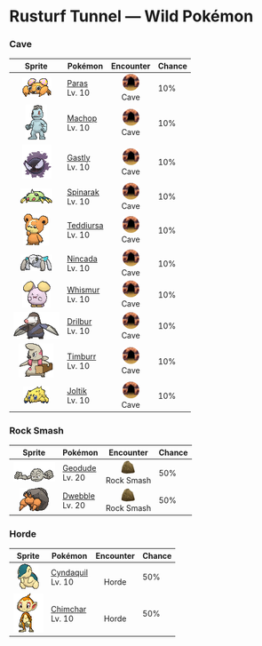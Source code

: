 # Rusturf Tunnel — Wild Pokémon

### Cave

| Sprite | Pokémon | Encounter | Chance |
|:------:|---------|:---------:|--------|
| ![Paras](../../assets/sprites/paras/front.gif "Paras: Paras has parasitic mushrooms growing on its back called tochukaso. They grow large by drawing nutrients from this Bug Pokémon host. They are highly valued as a medicine for extending life.") | [Paras](../../pokemon/paras.md/)<br>Lv. 10 | ![Cave](../../assets/encounter_types/cave.png "Cave")<br>Cave | 10% |
| ![Machop](../../assets/sprites/machop/front.gif "Machop: Machop exercises by hefting around a Graveler as if it were a barbell. There are some Machop that travel the world in a quest to master all kinds of martial arts.") | [Machop](../../pokemon/machop.md/)<br>Lv. 10 | ![Cave](../../assets/encounter_types/cave.png "Cave")<br>Cave | 10% |
| ![Gastly](../../assets/sprites/gastly/front.gif "Gastly: Gastly is largely composed of gaseous matter. When exposed to a strong wind, the gaseous body quickly dwindles away. Groups of this Pokémon cluster under the eaves of houses to escape the ravages of wind.") | [Gastly](../../pokemon/gastly.md/)<br>Lv. 10 | ![Cave](../../assets/encounter_types/cave.png "Cave")<br>Cave | 10% |
| ![Spinarak](../../assets/sprites/spinarak/front.gif "Spinarak: The web spun by Spinarak can be considered its second nervous system. It is said that this Pokémon can determine what kind of prey is touching its web just by the tiny vibrations it feels through the web’s strands.") | [Spinarak](../../pokemon/spinarak.md/)<br>Lv. 10 | ![Cave](../../assets/encounter_types/cave.png "Cave")<br>Cave | 10% |
| ![Teddiursa](../../assets/sprites/teddiursa/front.gif "Teddiursa: This Pokémon likes to lick its palms that are sweetened by being soaked in honey. Teddiursa concocts its own honey by blending fruits and pollen collected by Beedrill.") | [Teddiursa](../../pokemon/teddiursa.md/)<br>Lv. 10 | ![Cave](../../assets/encounter_types/cave.png "Cave")<br>Cave | 10% |
| ![Nincada](../../assets/sprites/nincada/front.gif "Nincada: Nincada lives underground. It uses its sharp claws to carve the roots of trees and absorb moisture and nutrients. This Pokémon can’t withstand bright sunlight so avoids it.") | [Nincada](../../pokemon/nincada.md/)<br>Lv. 10 | ![Cave](../../assets/encounter_types/cave.png "Cave")<br>Cave | 10% |
| ![Whismur](../../assets/sprites/whismur/front.gif "Whismur: Whismur is very timid. If it starts to cry loudly, it becomes startled by its own crying and cries even harder. When it finally stops crying, the Pokémon goes to sleep, all tired out.") | [Whismur](../../pokemon/whismur.md/)<br>Lv. 10 | ![Cave](../../assets/encounter_types/cave.png "Cave")<br>Cave | 10% |
| ![Drilbur](../../assets/sprites/drilbur/front.gif "Drilbur: By spinning its body, it can dig straight through the ground at a speed of 30 mph.") | [Drilbur](../../pokemon/drilbur.md/)<br>Lv. 10 | ![Cave](../../assets/encounter_types/cave.png "Cave")<br>Cave | 10% |
| ![Timburr](../../assets/sprites/timburr/front.gif "Timburr: Always carrying squared logs, they help out with construction. As they grow, they carry bigger logs.") | [Timburr](../../pokemon/timburr.md/)<br>Lv. 10 | ![Cave](../../assets/encounter_types/cave.png "Cave")<br>Cave | 10% |
| ![Joltik](../../assets/sprites/joltik/front.gif "Joltik: They attach themselves to large-bodied Pokémon and absorb static electricity, which they store in an electric pouch.") | [Joltik](../../pokemon/joltik.md/)<br>Lv. 10 | ![Cave](../../assets/encounter_types/cave.png "Cave")<br>Cave | 10% |

### Rock Smash

| Sprite | Pokémon | Encounter | Chance |
|:------:|---------|:---------:|--------|
| ![Geodude](../../assets/sprites/geodude/front.gif "Geodude: When Geodude sleeps deeply, it buries itself halfway into the ground. It will not awaken even if hikers step on it unwittingly. In the morning, this Pokémon rolls downhill in search of food.") | [Geodude](../../pokemon/geodude.md/)<br>Lv. 20 | ![Rock Smash](../../assets/encounter_types/rock_smash.png "Rock Smash")<br>Rock Smash | 50% |
| ![Dwebble](../../assets/sprites/dwebble/front.gif "Dwebble: When it finds a stone of a suitable size, it secretes a liquid from its mouth to open up a hole to crawl into.") | [Dwebble](../../pokemon/dwebble.md/)<br>Lv. 20 | ![Rock Smash](../../assets/encounter_types/rock_smash.png "Rock Smash")<br>Rock Smash | 50% |

### Horde

| Sprite | Pokémon | Encounter | Chance |
|:------:|---------|:---------:|--------|
| ![Cyndaquil](../../assets/sprites/cyndaquil/front.gif "Cyndaquil: Cyndaquil protects itself by flaring up the flames on its back. The flames are vigorous if the Pokémon is angry. However, if it is tired, the flames splutter fitfully with incomplete combustion.") | [Cyndaquil](../../pokemon/cyndaquil.md/)<br>Lv. 10 | ![Horde](../../assets/encounter_types/horde.png "Horde")<br>Horde | 50% |
| ![Chimchar](../../assets/sprites/chimchar/front.gif "Chimchar: The gas made in its belly burns from its rear end. The fire burns weakly when it feels sick.") | [Chimchar](../../pokemon/chimchar.md/)<br>Lv. 10 | ![Horde](../../assets/encounter_types/horde.png "Horde")<br>Horde | 50% |

